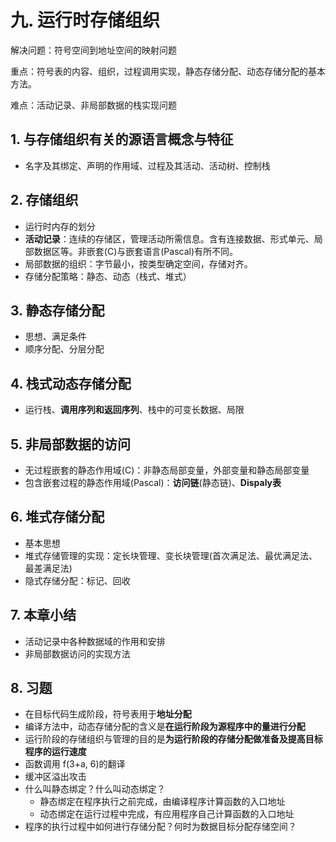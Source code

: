 # 九. 运行时存储组织

解决问题：符号空间到地址空间的映射问题

重点：符号表的内容、组织，过程调用实现，静态存储分配、动态存储分配的基本方法。 

难点：活动记录、非局部数据的栈实现问题


## 1. 与存储组织有关的源语言概念与特征
- 名字及其绑定、声明的作用域、过程及其活动、活动树、控制栈

## 2. 存储组织
- 运行时内存的划分
- **活动记录**：连续的存储区，管理活动所需信息。含有连接数据、形式单元、局部数据区等。非嵌套(C)与嵌套语言(Pascal)有所不同。
- 局部数据的组织：字节最小，按类型确定空间，存储对齐。
- 存储分配策略：静态、动态（栈式、堆式）

## 3. 静态存储分配 
- 思想、满足条件
- 顺序分配、分层分配

## 4. 栈式动态存储分配 
- 运行栈、**调用序列和返回序列**、栈中的可变长数据、局限

## 5. 非局部数据的访问
- 无过程嵌套的静态作用域(C)：非静态局部变量，外部变量和静态局部变量
- 包含嵌套过程的静态作用域(Pascal)：**访问链**(静态链)、**Dispaly表**

## 6. 堆式存储分配 
- 基本思想
- 堆式存储管理的实现：定长块管理、变长块管理(首次满足法、最优满足法、最差满足法)
- 隐式存储分配：标记、回收

## 7. 本章小结
- 活动记录中各种数据域的作用和安排
- 非局部数据访问的实现方法

## 8. 习题
- 在目标代码生成阶段，符号表用于**地址分配**
- 编译方法中，动态存储分配的含义是**在运行阶段为源程序中的量进行分配**
- 运行阶段的存储组织与管理的目的是**为运行阶段的存储分配做准备及提高目标程序的运行速度**
- 函数调用 f(3+a, 6)的翻译
- 缓冲区溢出攻击
- 什么叫静态绑定？什么叫动态绑定？
	- 静态绑定在程序执行之前完成，由编译程序计算函数的入口地址
	- 动态绑定在运行过程中完成，有应用程序自己计算函数的入口地址
- 程序的执行过程中如何进行存储分配？何时为数据目标分配存储空间？